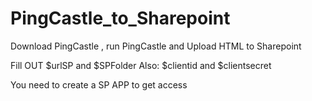 # PingCastle_to_Sharepoint
Download PingCastle , run PingCastle and Upload HTML to Sharepoint


Fill OUT $urlSP and $SPFolder
Also: $clientid and $clientsecret

You need to create a SP APP to get access
